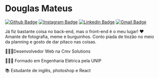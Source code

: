 # Douglas Mateus
[![Github Badge](https://img.shields.io/badge/-@followmedoug-1DA1F2?style=flat-square&logo=Twitter&logoColor=white&link=https://twitter.com/followmeDoug)](https://twitter.com/followmeDoug) [![Instagram Badge](https://img.shields.io/badge/-followmedoug-C13584?style=flat-square&logo=Instagram&logoColor=white&link=https://www.instagram.com/followmedoug/)](https://www.instagram.com/followmedoug/) [![Linkedin Badge](https://img.shields.io/badge/-LinkedIn-2867B2?style=flat-square&logo=Linkedin&logoColor=white&link=https://www.linkedin.com/in/douglas-mateus/)](https://www.linkedin.com/in/douglas-mateus) [![Gmail Badge](https://img.shields.io/badge/-Gmail-c71610?style=flat-square&logo=Gmail&logoColor=white&link=mailto:douglaspmateus@gmail.com)](douglaspmateus@gmail.com) 

Já fiz bastante coisa no back-end, mas o front-end é o meu lugar! ❤️ Amante de fotografia, meme e burguinhos. Conto piada de tiozão no meio da planning e gosto de dar pitaco nas coisas.

👨🏻‍💻Desenvolvedor Web na Cmv Solutions

👨🏻‍🎓 Formado em Engenharia Elétrica pela UNIP

📚 Estudante de inglês, photoshop e React
